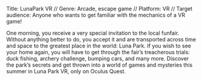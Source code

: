 Title: LunaPark VR //
Genre: Arcade, escape game //
Platform: VR //
Target audience: Anyone who wants to get familiar with the mechanics
of a VR game!

One morning, you receive a very special invitation to the local funfair. Without anything
better to do, you accept it and are transported across time and space to the greatest
place in the world: Luna Park. If you wish to see your home again, you will have to
get through the fair’s treacherous trials: duck fishing, archery challenge, bumping cars,
and many more. Discover the park’s secrets and get thrown into a world of games and
mysteries this summer in Luna Park VR, only on Oculus Quest.
